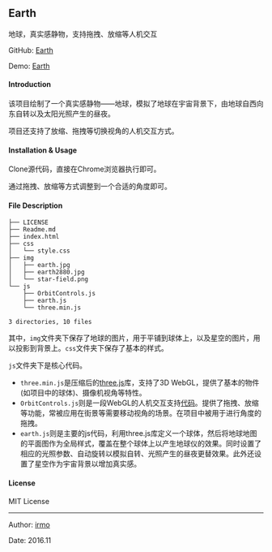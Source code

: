 ## Earth

地球，真实感静物，支持拖拽、放缩等人机交互

GitHub: [Earth](https://github.com/irmowan/Earth/tree/master)

Demo: [Earth](http://irmo.me/Earth/)

#### Introduction

该项目绘制了一个真实感静物——地球，模拟了地球在宇宙背景下，由地球自西向东自转以及太阳光照产生的昼夜。

项目还支持了放缩、拖拽等切换视角的人机交互方式。

#### Installation & Usage

Clone源代码，直接在Chrome浏览器执行即可。

通过拖拽、放缩等方式调整到一个合适的角度即可。

#### File Description

```
├── LICENSE
├── Readme.md
├── index.html
├── css
│   └── style.css
├── img
│   ├── earth.jpg
│   ├── earth2880.jpg
│   └── star-field.png
└── js
    ├── OrbitControls.js
    ├── earth.js
    └── three.min.js

3 directories, 10 files
```

其中，`img`文件夹下保存了地球的图片，用于平铺到球体上，以及星空的图片，用以投影到背景上。`css`文件夹下保存了基本的样式。

`js`文件夹下是核心代码。

- `three.min.js`是压缩后的[three.js](https://threejs.org/)库，支持了3D WebGL，提供了基本的物件(如项目中的球体)、摄像机视角等特性。
- `OrbitControls.js`则是一段WebGL的人机交互支持[代码](https://github.com/Jam3/orbit-controls)。提供了拖拽、放缩等功能，常被应用在街景等需要移动视角的场景。在项目中被用于进行角度的拖拽。
- `earth.js`则是主要的js代码，利用three.js库定义一个球体，然后将地球地图的平面图作为全局样式，覆盖在整个球体上以产生地球仪的效果。同时设置了相应的光照参数、自动旋转以模拟自转、光照产生的昼夜更替效果。此外还设置了星空作为宇宙背景以增加真实感。

#### License

MIT License

------

Author: [irmo](https://github.com/irmowan)

Date: 2016.11